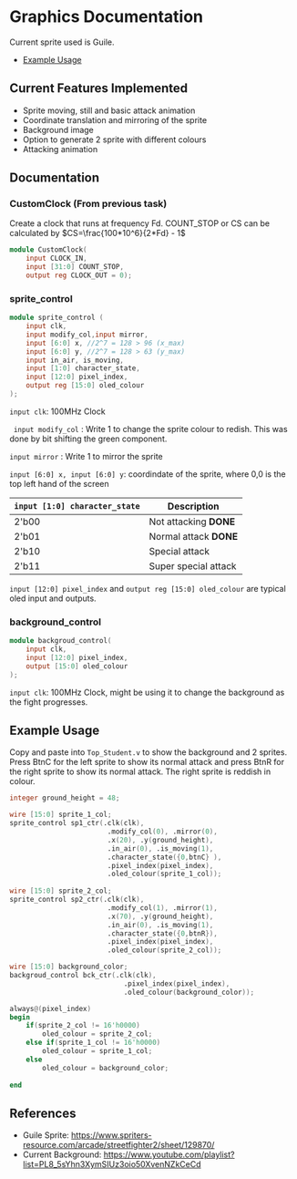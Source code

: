 # Graphics Documentation
Current sprite used is Guile.

- [Example Usage](#example-usage)

## Current Features Implemented
- Sprite moving, still and basic attack animation
- Coordinate translation and mirroring of the sprite
- Background image
- Option to generate 2 sprite with different colours
- Attacking animation

## Documentation

### CustomClock (From previous task)
Create a clock that runs at frequency Fd. COUNT_STOP or CS can be calculated by 
$CS=\frac{100*10^6}{2*Fd} - 1$

```verilog
module CustomClock(
    input CLOCK_IN,
    input [31:0] COUNT_STOP,
    output reg CLOCK_OUT = 0);
```

### sprite_control
```verilog
module sprite_control (
    input clk,
    input modify_col,input mirror,
    input [6:0] x, //2^7 = 128 > 96 (x_max)
    input [6:0] y, //2^7 = 128 > 63 (y_max)
    input in_air, is_moving,
    input [1:0] character_state,
    input [12:0] pixel_index,
    output reg [15:0] oled_colour
);
```
`input clk`: 100MHz Clock

` input modify_col` : Write 1 to change the sprite colour to redish. This was done by bit shifting the green component.

`input mirror` : Write 1 to mirror the sprite

`input [6:0] x, input [6:0] y`: coordindate of the sprite, where 0,0 is the top left hand of the screen


| `input [1:0] character_state`  | Description             |
|--------------------------------|-------------------------|
| 2'b00                          | Not attacking  **DONE** |
| 2'b01                          | Normal attack  **DONE** |
| 2'b10                          | Special attack          |
| 2'b11                          | Super special attack    |

`input [12:0] pixel_index` and `output reg [15:0] oled_colour` are typical oled input and outputs.


### background_control
```verilog
module backgroud_control(
    input clk,
    input [12:0] pixel_index,
    output [15:0] oled_colour
);
```
`input clk`: 100MHz Clock, might be using it to change the background as the fight progresses.

## Example Usage
Copy and paste into `Top_Student.v` to show the background and 2 sprites. Press BtnC for the left sprite to show its normal attack and press BtnR for the right sprite to show its normal attack. The right sprite is reddish in colour.
```verilog
integer ground_height = 48;

wire [15:0] sprite_1_col;
sprite_control sp1_ctr(.clk(clk),
                        .modify_col(0), .mirror(0),
                        .x(20), .y(ground_height),
                        .in_air(0), .is_moving(1),
                        .character_state({0,btnC} ),
                        .pixel_index(pixel_index),
                        .oled_colour(sprite_1_col));
                        
wire [15:0] sprite_2_col;
sprite_control sp2_ctr(.clk(clk),
                        .modify_col(1), .mirror(1),
                        .x(70), .y(ground_height),
                        .in_air(0), .is_moving(1),
                        .character_state({0,btnR}),
                        .pixel_index(pixel_index),
                        .oled_colour(sprite_2_col));                          

wire [15:0] background_color;
backgroud_control bck_ctr(.clk(clk),
                            .pixel_index(pixel_index),
                            .oled_colour(background_color));

always@(pixel_index)
begin        
    if(sprite_2_col != 16'h0000)
        oled_colour = sprite_2_col;
    else if(sprite_1_col != 16'h0000)
        oled_colour = sprite_1_col;
    else
        oled_colour = background_color;
        
end   
```

## References
- Guile Sprite: https://www.spriters-resource.com/arcade/streetfighter2/sheet/129870/
- Current Background: https://www.youtube.com/playlist?list=PL8_5sYhn3XymSIUz3oio50XvenNZkCeCd